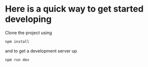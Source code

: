 # Here is a quick way to get started developing
Clone the project using
```bash
npm install
```
and to get a development server up
```bash
npm run dev
```